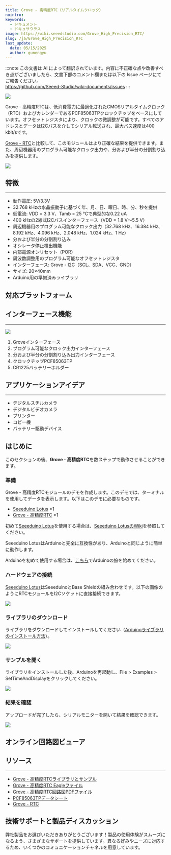 ```yaml
---
title: Grove - 高精度RTC（リアルタイムクロック）
nointro:
keywords:
  - ドキュメント
  - ドキュサウラス
image: https://wiki.seeedstudio.com/Grove_High_Precision_RTC/
slug: /ja/Grove_High_Precision_RTC
last_update:
  date: 05/15/2025
  author: gunengyu
---
```

:::note
この文書は AI によって翻訳されています。内容に不正確な点や改善すべき点がございましたら、文書下部のコメント欄または以下の Issue ページにてご報告ください。  
https://github.com/Seeed-Studio/wiki-documents/issues
:::

![](https://files.seeedstudio.com/wiki/Grove-High_Precision_RTC/img/Grove-High_Precision_RTC.jpg)

Grove - 高精度RTCは、低消費電力に最適化されたCMOSリアルタイムクロック（RTC）およびカレンダーであるPCF85063TPクロックチップをベースにしています。オフセットレジスタにより、クロックの微調整が可能です。すべてのアドレスとデータはI2Cバスを介してシリアル転送され、最大バス速度は400 kbit/sです。

[Grove - RTC](https://www.seeedstudio.com/Grove-RTC-p-758.html)と比較して、このモジュールはより正確な結果を提供できます。また、周辺機器用のプログラム可能なクロック出力や、分および半分の分割割り込みを提供します。

[![](https://files.seeedstudio.com/wiki/Seeed-WiKi/docs/images/300px-Get_One_Now_Banner-ragular.png)](https://www.seeedstudio.com/Grove-High-Precision-RTC-p-2741.html)

## 特徴

---

- 動作電圧: 5V/3.3V
- 32.768 kHzの水晶振動子に基づく年、月、日、曜日、時、分、秒を提供
- 低電流: VDD = 3.3 V、Tamb = 25 ℃で典型的な0.22 uA
- 400 kHzの2線式I2Cバスインターフェース（VDD = 1.8 V～5.5 V）
- 周辺機器用のプログラム可能なクロック出力（32.768 kHz、16.384 kHz、8.192 kHz、4.096 kHz、2.048 kHz、1.024 kHz、1 Hz）
- 分および半分の分割割り込み
- オシレータ停止検出機能
- 内部電源オンリセット（POR）
- 周波数調整用のプログラム可能なオフセットレジスタ
- インターフェース: Grove - I2C（SCL、SDA、VCC、GND）
- サイズ: 20×40mm
- Arduino用の準備済みライブラリ

## 対応プラットフォーム

## インターフェース機能

---

![](https://files.seeedstudio.com/wiki/Grove-High_Precision_RTC/img/Interface.jpg)

1. Groveインターフェース  
2. プログラム可能なクロック出力インターフェース  
3. 分および半分の分割割り込み出力インターフェース  
4. クロックチップPCF85063TP  
5. CR1225バッテリーホルダー  

## アプリケーションアイデア

---

- デジタルスチルカメラ
- デジタルビデオカメラ
- プリンター
- コピー機
- バッテリー駆動デバイス

## はじめに

このセクションの後、**Grove - 高精度RTC**を数ステップで動作させることができます。

### 準備

Grove - 高精度RTCモジュールのデモを作成します。このデモでは、ターミナルを使用してデータを表示します。以下はこのデモに必要なものです。

- [Seeeduino Lotus](https://www.seeedstudio.com/Seeeduino-Lotus-ATMega328-Board-with-Grove-Interface-p-1942.html) *1  
- [Grove - 高精度RTC](https://www.seeedstudio.com/) *1  

初めて[Seeeduino Lotus](https://www.seeedstudio.com/Seeeduino-Lotus-ATMega328-Board-with-Grove-Interface-p-1942.html)を使用する場合は、[Seeeduino LotusのWiki](https://wiki.seeedstudio.com/Seeeduino_Lotus/)を参照してください。

Seeeduino LotusはArduinoと完全に互換性があり、Arduinoと同じように簡単に動作します。

Arduinoを初めて使用する場合は、[こちら](https://arduino.cc)でArduinoの旅を始めてください。

### ハードウェアの接続

[Seeeduino Lotus](https://www.seeedstudio.com/Seeeduino-Lotus-ATMega328-Board-with-Grove-Interface-p-1942.html)はSeeeduinoとBase Shieldの組み合わせです。以下の画像のようにRTCモジュールをI2Cソケットに直接接続できます。

![](https://files.seeedstudio.com/wiki/Grove-High_Precision_RTC/img/connect.jpg)

### ライブラリのダウンロード

ライブラリをダウンロードしてインストールしてください（[Arduinoライブラリのインストール方法](https://wiki.seeedstudio.com/How_to_install_Arduino_Library/)）。

[![](https://files.seeedstudio.com/wiki/Grove-High_Precision_RTC/img/library.png)](https://github.com/Seeed-Studio/Grove_High_Precision_RTC_PCF85063TP/archive/master.zip)

### サンプルを開く

ライブラリをインストールした後、Arduinoを再起動し、File > Examples > SetTimeAndDisplayをクリックしてください。

![](https://files.seeedstudio.com/wiki/Grove-High_Precision_RTC/img/demo2.jpg)

### 結果を確認

アップロードが完了したら、シリアルモニターを開いて結果を確認できます。

![](https://files.seeedstudio.com/wiki/Grove-High_Precision_RTC/img/result.jpg)

## オンライン回路図ビューア

<div className="altium-ecad-viewer" data-project-src="https://files.seeedstudio.com/wiki/Grove-High_Precision_RTC/res/sch_eagle.zip" style={{borderRadius: '0px 0px 4px 4px', height: 500, borderStyle: 'solid', borderWidth: 1, borderColor: 'rgb(241, 241, 241)', overflow: 'hidden', maxWidth: 1280, maxHeight: 700, boxSizing: 'border-box'}}>
</div>

## リソース

---
- [Grove - 高精度RTCライブラリとサンプル](https://github.com/Seeed-Studio/Grove_High_Precision_RTC_PCF85063TP)
- [Grove - 高精度RTC Eagleファイル](https://files.seeedstudio.com/wiki/Grove-High_Precision_RTC/res/sch_eagle.zip)
- [Grove - 高精度RTC回路図PDFファイル](https://files.seeedstudio.com/wiki/Grove-High_Precision_RTC/res/sch_pdf.pdf)
- [PCF85063TPデータシート](https://files.seeedstudio.com/wiki/Grove-High_Precision_RTC/res/PCF85063TP.pdf)
- [Grove - RTC](https://www.seeedstudio.com/Grove-RTC-p-758.html)

## 技術サポートと製品ディスカッション

弊社製品をお選びいただきありがとうございます！製品の使用体験がスムーズになるよう、さまざまなサポートを提供しています。異なる好みやニーズに対応するため、いくつかのコミュニケーションチャネルを用意しています。

<div class="button_tech_support_container">
<a href="https://forum.seeedstudio.com/" class="button_forum"></a> 
<a href="https://www.seeedstudio.com/contacts" class="button_email"></a>
</div>

<div class="button_tech_support_container">
<a href="https://discord.gg/eWkprNDMU7" class="button_discord"></a> 
<a href="https://github.com/Seeed-Studio/wiki-documents/discussions/69" class="button_discussion"></a>
</div>